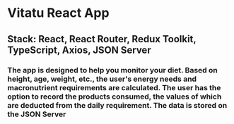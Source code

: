 # Vitatu React App

## <b>Stack</b>: React, React Router, Redux Toolkit, TypeScript, Axios, JSON Server

### The app is designed to help you monitor your diet. Based on height, age, weight, etc., the user's energy needs and macronutrient requirements are calculated. The user has the option to record the products consumed, the values of which are deducted from the daily requirement. The data is stored on the JSON Server

